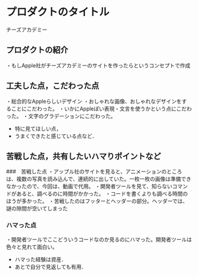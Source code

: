 # プロダクトのタイトル
チーズアカデミー
## プロダクトの紹介
・もしApple社がチーズアカデミーのサイトを作ったらというコンセプトで作成
## 工夫した点，こだわった点
・総合的なAppleらしいデザイン
・おしゃれな画像、おしゃれなデザインをすることにこだわった。
・いかにAppleぽい表現・文言を使うかという点にこだわった。
・文字のグラデーションにこだわった。
- 特に見てほしい点，
- うまくできたと感じている点など．

## 苦戦した点，共有したいハマりポイントなど
###　苦戦した点
・アップル社のサイトを見ると、アニメーションのところは、複数の写真を読み込んで、連続的に出していた。一枚一枚の画像は準備できなかったので、今回は、動画で代用。
・開発者ツールを見て、知らないコマンドがあると、調べるのに時間がかかった。
・コードを書くよりも調べる時間のほうが多かった。
・苦戦したのはフッターとヘッダーの部分。ヘッダーでは、謎の隙間が空いてしまった
### ハマった点
・開発者ツールでここどういうコードなのか見るのにハマった。開発者ツールは色々と見れて面白い。
- ハマった経験は資産．
- あとで自分で見返しても有用．